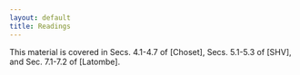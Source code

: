 ```yaml
---
layout: default
title: Readings
---
```


This material is covered in Secs. 4.1-4.7 of [Choset], Secs. 5.1-5.3 of [SHV], and Sec. 7.1-7.2 of [Latombe].